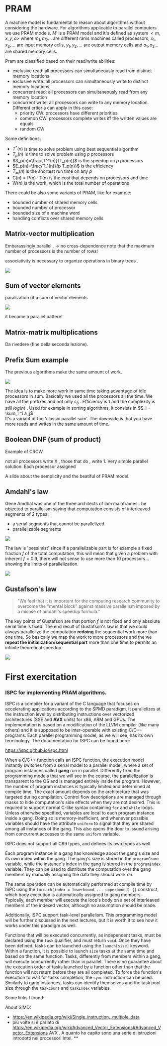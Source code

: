 # PRAM

A machine model is fundamental to reason about algorithms without considering the hardware. For algorithms applicable to parallel computers we use PRAM models.
$M'$ is a PRAM model and it's defined as system $<m, x , y , a >$ where $m_1,m_2 \dots$ are different rams machines called processors, $x_1,x_2, \dots$ are input memory cells, $y_1,y_2, \dots$ are output memory cells and $a_1,a_2 \dots$ are shared memory cells.  

Pram are classified based on their read/write abilities:

- exclusive read: all processors can simultaneously read from distinct memory locations
- exclusive write: all processors can simultaneously write to distinct memory locations
- concurrent read: all processors can simultaneously read from any memory location
- concurrent write: all processors can write to any memory location. Different criteria can apply in this case:
	- priority CW: processors have different priorities 
	- common CW: processors complete writes iff the written values are equals 
	- random CW


Some definitions: 

- $T^*(n)$ is time to solve problem using best sequential algorithm
- $T_p(n)$ is time to solve problem using $p$ processors 
- $S_p(n)=\frac{T^*(n)}{T_p(n)}$ is the speedup on $p$ processors
- $E_p(n)=\frac{T_1(n)}{p T_p(n)}$ is the efficiency 
- $T_{\infty}(n)$ is the shortest run time on any $p$ 
- $\mathrm{C}(\mathrm{n})=\mathrm{P}(\mathrm{n}) \cdot \mathrm{T}(\mathrm{n})$ is the cost that depends on processors and time
- $\mathrm{W}(\mathrm{n})$ is the work, which is the total number of operations

There could be also some variants of PRAM, like for example: 

- bounded number of shared memory cells
- bounded number of processor
- bounded size of a machine word 
- handling conflicts over shared memory cells


## Matrix-vector multiplication 

Embarassingly parallel . -> no cross-dependence
note that the maximum number of processors is the number of rows! 


associativity is necessary to organize operations in binary trees .

![](Pasted%20image%2020221031114536.png)



## Sum of vector elements

paralization of a sum of vector elements

![](Pasted%20image%2020221031114932.png)



it became a parallel pattern!


## Matrix-matrix multiplications

Da rivedere (fine della seconda lezione). 


## Prefix Sum example

The previous algorithms make the same amount of work. 

![](Pasted%20image%2020220930112448.png)

The idea is to make more work in same time taking advantage of idle processors in sum. Basically we used all the processors all the time. We have all the prefixes and not only $s_8$ . Efficiency is $1$ and the complexity is still $log(n)$ . 
Used for example in sorting algorithms, it consists in $S_i = \sum_1 ^i a_j$  
It's a variant of the 'classic parallel sum'. 
The downside is that you have more reads and writes in the same amount of time. 


##  Boolean DNF (sum of product)

Example of CRCW 

not all processors write X , those that do , write 1. 
Very simple parallel solution. Each processor assigned 


A slide about the semplicity and the beatiful of PRAM model. 


## Amdahl's law

Gene Amdhal was one of the three architects of ibm mainframes . he objected to parallelism saying that computation consists of interleaved segments of 2 types:

- a serial segments that cannot be parallelized 
- parallelizable segments 

![](Pasted%20image%2020220930114834.png)
 
The law is 'pessimist' since if a parallelizable part is for example a fixed fraction $f$ of the total computation, this will mean that given a problem with inherent $f=0.9$, there will not sense to use more than 10 processors... showing the limits of parallelization.

![](Pasted%20image%2020221031115816.png)




## Gustafson's law

> "We feel that it is important for the computing research community to overcome the "mental block" against massive parallelism imposed by a misuse of amdahl's speedup formula." 

The key points of Gustafson are that portion $f$ is not fixed and only absolute serial time is fixed. The end result of Gustafson's law is that we could always parallelize the computation **redoing** the sequential work more than one time. 
So basically we map the work to more processors and the we **repeat the initialization/sequential part** more than one time to permits an infinite theoretical speedup. 

![](Pasted%20image%2020220930114916.png)


# First exercitation 

### ISPC for implementing PRAM algorithms. 

ISPC is a compiler for a variant of the C language that focuses on accelerating applications according to the SPMD paradigm. It parallelizes at the instruction level by distributing instructions over vectorized architectures (SSE and **AVX** units) for x86, ARM and GPUs.
The implementation is based on a modification of the LLVM compiler (like many others) and it is supposed to be inter-operable with existing C/C++ programs.
Each parallel programming model, as we will see, has its own terminology. The documentation for ISPC can be found here:

https://ispc.github.io/ispc.html

When a C/C++ function calls an ISPC function, the execution model instantly switches from a serial model to a parallel model, where a set of program instances called **gang** run in parallel. Differently from the programming models that we will see in the course, the parallelization is transparent to the OS and is managed entirely inside the program. However, the number of program instances is typically limited and determined at compile time. The exact amount depends on the architecture that was targeted during compilation.
Control flow descriptions are managed through masks to hide computation's side effects when they are not desired. This is required to support normal C-like syntax containing `for` and `while` loops.
Unless otherwise specified, variables are local to each program instance inside a gang. Doing so is memory-inefficient, and whenever possible variables should have the attribute `uniform` to signal that they are shared among all instances of the gang. This also opens the door to issued arising from concurrent accesses to the same `uniform` variable.

ISPC does not support all C89 types, and defines its own types as well.

Each program instance in a gang has knowledge about the gang's size and its own index within the gang. The gang's size is stored in the `programCount` variable, while the instance's index in the gang is stored in the `programIndex` variable. They can be used to distribute the computation over the gang members by manually assigning the data they should work on.

The same operation can be automatically performed at compile time by ISPC using the `foreach(index = lowerbound ... upperbound) {}` construct, which body execution is automatically assigned to gang members. Typically, each member will execute the loop's body on a set of interleaved members of the indexed vector, although no assumption should be made.

Additionally, ISPC support task-level parallelism. This programming model will be further discussed in the next lectures, but it is worth it to see how it works under this paradigm as well.

Functions that will be executed concurrently, as independent tasks, must be declared using the `task` qualifier, and must return `void`. Once they have been defined, tasks can be launched using the `launch[size]` keyword. Within a function, it is possible to launch `size` tasks at the same time and based on the same function. Tasks, differently from members within a gang, will execute concurrently rather than in parallel. There is no guarantee about the execution order of tasks launched by a function other than that the function will not return before they are all completed. To force the function's execution to wait for tasks completion, the `sync` instruction can be used. Similarly to gang instances, tasks can identify themselves and the task pool size through the `taskCount` and `taskIndex` variables. 



Some links I found: 

About SIMD: 

- https://en.wikipedia.org/wiki/Single_instruction,_multiple_data
- piú volte si é parlato di https://en.wikipedia.org/wiki/Advanced_Vector_Extensions#Advanced_Vector_Extensions AVX . A quanto ho capito sono una serie di istruzioni introdotti nei processori Intel. **

